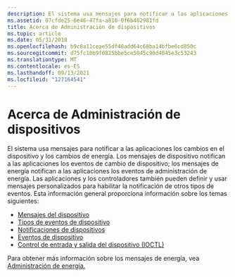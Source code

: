 ```yaml
---
description: El sistema usa mensajes para notificar a las aplicaciones los cambios en el dispositivo y los cambios de energía.
ms.assetid: 07cfde25-6e46-47fa-a810-0f6b482981fd
title: Acerca de Administración de dispositivos
ms.topic: article
ms.date: 05/31/2018
ms.openlocfilehash: b9c8a11ceae55df48add64c68ba14bfbe6cd858c
ms.sourcegitcommit: d75fc10b9f0825bbe5ce5045c90d4045e3c53243
ms.translationtype: MT
ms.contentlocale: es-ES
ms.lasthandoff: 09/13/2021
ms.locfileid: "127164541"
---
```

# <a name="about-device-management"></a>Acerca de Administración de dispositivos

El sistema usa mensajes para notificar a las aplicaciones los cambios en el dispositivo y los cambios de energía. Los mensajes de dispositivo notifican a las aplicaciones los eventos de cambio de dispositivo; los mensajes de energía notifican a las aplicaciones los eventos de administración de energía. Las aplicaciones y los controladores también pueden definir y usar mensajes personalizados para habilitar la notificación de otros tipos de eventos. Esta información general proporciona información sobre los temas siguientes:

-   [Mensajes del dispositivo](device-messages.md)
-   [Tipos de eventos de dispositivo](device-event-types.md)
-   [Notificaciones de dispositivos](device-notifications.md)
-   [Eventos de dispositivo](device-events.md)
-   [Control de entrada y salida del dispositivo (IOCTL)](device-input-and-output-control-ioctl-.md)

Para obtener más información sobre los mensajes de energía, vea [Administración de energía.](/windows/desktop/Power/power-management-portal)

 

 

